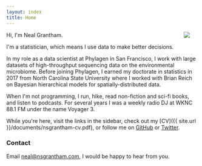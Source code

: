 ```yaml
---
layout: index
title: Home
---
```


<img src="https://lh3.googleusercontent.com/BWQinNLtbHscbv6lzuwzuRHoNRcSbJUgL21ugNvItJEqQt5y6BgiHlSxBEawvOPJPEXCStY8stVmD_3iTIaVd699Wejnm4yDGnYHPZubf6ljY4e4AZ51a7dM10llXHh8Z1XScA0wXguqoZrfpYat4Fe-i99MduehXRIdO12qPFp4xsW6sTzcR2K9gX0_JCl4miPpwMUbFYLMp26liy7g9MFxDvVAgWOyeKFICAFUcCcHF3Tsm4xOM-ZCmdxXgptct783Gse5GVOIXABcMQFuLtuYx2biMUoZOlGntkVxKzjz9zt708EnYx2skeoSUEJF4J42531v2tinw5FVu1ftlgRye19W_nZLFPf7zcMuxhTocjBwAgOyz6bL6Z7P1Zf6sprojRnZ6ncsN5RIurQWTyS4LmtehjSLmu51blmgTf8KqFTH2DRNgB107iuIhuHXbaHla2do3XOU7nLDJIkCp8gdXY5cQ0-cru4ewb93w0MZyL5-TrNtRaxF39lC726Z9D2p2Uu-uWFRqyId5FMOtpueAOuGyWW1LYzg9lxSlaNrHvZpU7qHS77XpI9F7UTg15PaQlkFDFDoDMhZedv65-g4lQKYwdNjQrsRj1BIap-dsfC5-pRaYb3IoSkAMLe5188VvCT3ZcWkzVL6XWIMYaI0=w211-h327-no" style="float:right;padding-right:20px;padding-left:20px">Hi, I'm Neal Grantham.

I'm a statistician, which means I use data to make better decisions.

In my role as a data scientist at Phylagen in San Francisco, I work with large datasets of high-throughput sequencing data on the environmental microbiome. Before joining Phylagen, I earned my doctorate in statistics in 2017 from North Carolina State University where I worked with Brian Reich on Bayesian hierarchical models for spatially-distributed data.

When I'm not programming, I run, hike, read non-fiction and sci-fi books, and listen to podcasts. For several years I was a weekly radio DJ at WKNC 88.1 FM under the name Voyager 3.

While you're here, visit the links in the sidebar, check out my [CV]({{ site.url }}/documents/nsgrantham-cv.pdf), or follow me on [GitHub](http://github.com/nsgrantham) or [Twitter](http://twitter.com/nsgrantham).

### Contact

Email <a href="mailto:neal@nsgrantham.com">neal@nsgrantham.com</a>, I would be happy to hear from you.
